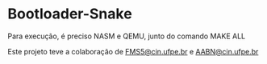 # Bootloader-Snake
Para execução, é preciso NASM e QEMU, junto do comando MAKE ALL

Este projeto teve a colaboração de FMS5@cin.ufpe.br e AABN@cin.ufpe.br
